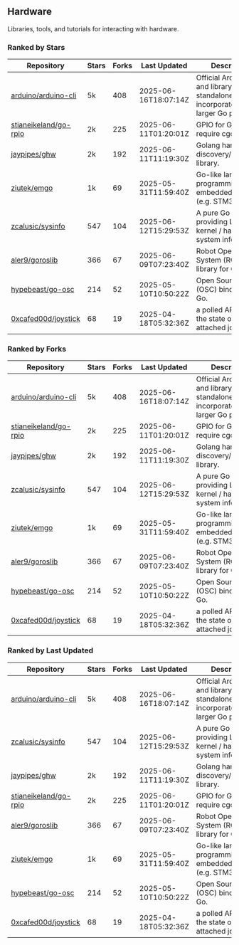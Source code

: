 ## Hardware

Libraries, tools, and tutorials for interacting with hardware.

### Ranked by Stars

| Repository | Stars | Forks | Last Updated | Description | 
|------------|-------|-------|--------------|-------------|
| [arduino/arduino-cli](https://github.com/arduino/arduino-cli) | 5k | 408 | 2025-06-16T18:07:14Z |  Official Arduino CLI and library. Can run standalone, or be incorporated into larger Go projects. |
| [stianeikeland/go-rpio](https://github.com/stianeikeland/go-rpio) | 2k | 225 | 2025-06-11T01:20:01Z |  GPIO for Go, doesn't require cgo. |
| [jaypipes/ghw](https://github.com/jaypipes/ghw) | 2k | 192 | 2025-06-11T11:19:30Z |  Golang hardware discovery/inspection library. |
| [ziutek/emgo](https://github.com/ziutek/emgo) | 1k | 69 | 2025-05-31T11:59:40Z |  Go-like language for programming embedded systems (e.g. STM32 MCU). |
| [zcalusic/sysinfo](https://github.com/zcalusic/sysinfo) | 547 | 104 | 2025-06-12T15:29:53Z |  A pure Go library providing Linux OS / kernel / hardware system information. |
| [aler9/goroslib](https://github.com/aler9/goroslib) | 366 | 67 | 2025-06-09T07:23:40Z |  Robot Operating System (ROS) library for Go. |
| [hypebeast/go-osc](https://github.com/hypebeast/go-osc) | 214 | 52 | 2025-05-10T10:50:22Z |  Open Sound Control (OSC) bindings for Go. |
| [0xcafed00d/joystick](https://github.com/0xcafed00d/joystick) | 68 | 19 | 2025-04-18T05:32:36Z |  a polled API to read the state of an attached joystick. |

### Ranked by Forks

| Repository | Stars | Forks | Last Updated | Description | 
|------------|-------|-------|--------------|-------------|
| [arduino/arduino-cli](https://github.com/arduino/arduino-cli) | 5k | 408 | 2025-06-16T18:07:14Z |  Official Arduino CLI and library. Can run standalone, or be incorporated into larger Go projects. |
| [stianeikeland/go-rpio](https://github.com/stianeikeland/go-rpio) | 2k | 225 | 2025-06-11T01:20:01Z |  GPIO for Go, doesn't require cgo. |
| [jaypipes/ghw](https://github.com/jaypipes/ghw) | 2k | 192 | 2025-06-11T11:19:30Z |  Golang hardware discovery/inspection library. |
| [zcalusic/sysinfo](https://github.com/zcalusic/sysinfo) | 547 | 104 | 2025-06-12T15:29:53Z |  A pure Go library providing Linux OS / kernel / hardware system information. |
| [ziutek/emgo](https://github.com/ziutek/emgo) | 1k | 69 | 2025-05-31T11:59:40Z |  Go-like language for programming embedded systems (e.g. STM32 MCU). |
| [aler9/goroslib](https://github.com/aler9/goroslib) | 366 | 67 | 2025-06-09T07:23:40Z |  Robot Operating System (ROS) library for Go. |
| [hypebeast/go-osc](https://github.com/hypebeast/go-osc) | 214 | 52 | 2025-05-10T10:50:22Z |  Open Sound Control (OSC) bindings for Go. |
| [0xcafed00d/joystick](https://github.com/0xcafed00d/joystick) | 68 | 19 | 2025-04-18T05:32:36Z |  a polled API to read the state of an attached joystick. |

### Ranked by Last Updated

| Repository | Stars | Forks | Last Updated | Description | 
|------------|-------|-------|--------------|-------------|
| [arduino/arduino-cli](https://github.com/arduino/arduino-cli) | 5k | 408 | 2025-06-16T18:07:14Z |  Official Arduino CLI and library. Can run standalone, or be incorporated into larger Go projects. |
| [zcalusic/sysinfo](https://github.com/zcalusic/sysinfo) | 547 | 104 | 2025-06-12T15:29:53Z |  A pure Go library providing Linux OS / kernel / hardware system information. |
| [jaypipes/ghw](https://github.com/jaypipes/ghw) | 2k | 192 | 2025-06-11T11:19:30Z |  Golang hardware discovery/inspection library. |
| [stianeikeland/go-rpio](https://github.com/stianeikeland/go-rpio) | 2k | 225 | 2025-06-11T01:20:01Z |  GPIO for Go, doesn't require cgo. |
| [aler9/goroslib](https://github.com/aler9/goroslib) | 366 | 67 | 2025-06-09T07:23:40Z |  Robot Operating System (ROS) library for Go. |
| [ziutek/emgo](https://github.com/ziutek/emgo) | 1k | 69 | 2025-05-31T11:59:40Z |  Go-like language for programming embedded systems (e.g. STM32 MCU). |
| [hypebeast/go-osc](https://github.com/hypebeast/go-osc) | 214 | 52 | 2025-05-10T10:50:22Z |  Open Sound Control (OSC) bindings for Go. |
| [0xcafed00d/joystick](https://github.com/0xcafed00d/joystick) | 68 | 19 | 2025-04-18T05:32:36Z |  a polled API to read the state of an attached joystick. |

